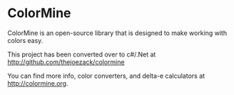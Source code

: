 # ColorMine

ColorMine is an open-source library that is designed to make working with colors easy.

This project has been converted over to c#/.Net at http://github.com/thejoezack/colormine

You can find more info, color converters, and delta-e calculators at http://colormine.org.
